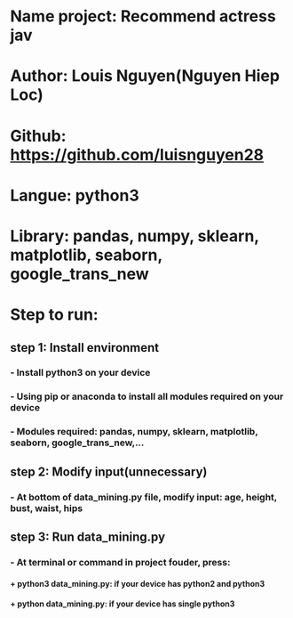 # Name project: Recommend actress jav

# Author: Louis Nguyen(Nguyen Hiep Loc)

# Github: https://github.com/luisnguyen28

# Langue: python3

# Library: pandas, numpy, sklearn, matplotlib, seaborn, google_trans_new

# Step to run:
## step 1: Install environment
###    - Install python3 on your device
###    - Using pip or anaconda to install all modules required on your device
###    - Modules required: pandas, numpy, sklearn, matplotlib, seaborn, google_trans_new,...
## step 2: Modify input(unnecessary)
###    - At bottom of data_mining.py file, modify input: age, height, bust, waist, hips
## step 3: Run data_mining.py
###    - At terminal or command in project fouder, press: 
####        + python3 data_mining.py: if your device has python2 and python3
####        + python data_mining.py: if your device has single python3
